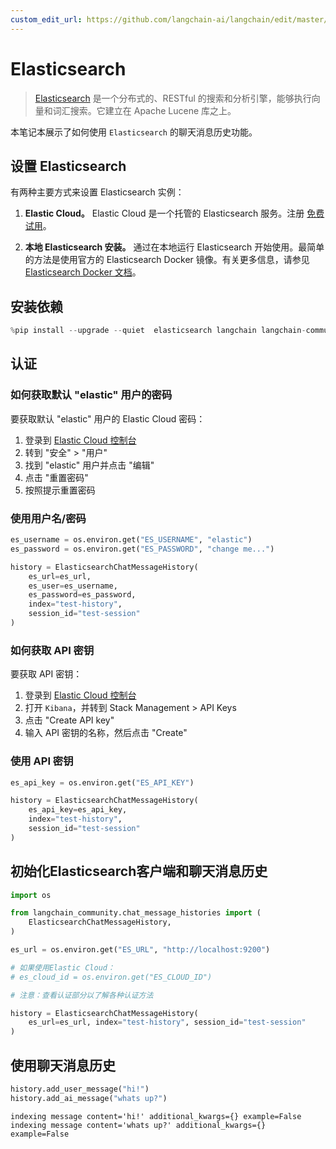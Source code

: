 ```yaml
---
custom_edit_url: https://github.com/langchain-ai/langchain/edit/master/docs/docs/integrations/memory/elasticsearch_chat_message_history.ipynb
---
```


# Elasticsearch

>[Elasticsearch](https://www.elastic.co/elasticsearch/) 是一个分布式的、RESTful 的搜索和分析引擎，能够执行向量和词汇搜索。它建立在 Apache Lucene 库之上。

本笔记本展示了如何使用 `Elasticsearch` 的聊天消息历史功能。

## 设置 Elasticsearch

有两种主要方式来设置 Elasticsearch 实例：

1. **Elastic Cloud。** Elastic Cloud 是一个托管的 Elasticsearch 服务。注册 [免费试用](https://cloud.elastic.co/registration?storm=langchain-notebook)。

2. **本地 Elasticsearch 安装。** 通过在本地运行 Elasticsearch 开始使用。最简单的方法是使用官方的 Elasticsearch Docker 镜像。有关更多信息，请参见 [Elasticsearch Docker 文档](https://www.elastic.co/guide/en/elasticsearch/reference/current/docker.html)。

## 安装依赖

```python
%pip install --upgrade --quiet  elasticsearch langchain langchain-community
```

## 认证

### 如何获取默认 "elastic" 用户的密码

要获取默认 "elastic" 用户的 Elastic Cloud 密码：
1. 登录到 [Elastic Cloud 控制台](https://cloud.elastic.co)
2. 转到 "安全" > "用户"
3. 找到 "elastic" 用户并点击 "编辑"
4. 点击 "重置密码"
5. 按照提示重置密码

### 使用用户名/密码

```python
es_username = os.environ.get("ES_USERNAME", "elastic")
es_password = os.environ.get("ES_PASSWORD", "change me...")

history = ElasticsearchChatMessageHistory(
    es_url=es_url,
    es_user=es_username,
    es_password=es_password,
    index="test-history",
    session_id="test-session"
)
```

### 如何获取 API 密钥

要获取 API 密钥：
1. 登录到 [Elastic Cloud 控制台](https://cloud.elastic.co)
2. 打开 `Kibana`，并转到 Stack Management > API Keys
3. 点击 "Create API key"
4. 输入 API 密钥的名称，然后点击 "Create"

### 使用 API 密钥

```python
es_api_key = os.environ.get("ES_API_KEY")

history = ElasticsearchChatMessageHistory(
    es_api_key=es_api_key,
    index="test-history",
    session_id="test-session"
)
```

## 初始化Elasticsearch客户端和聊天消息历史


```python
import os

from langchain_community.chat_message_histories import (
    ElasticsearchChatMessageHistory,
)

es_url = os.environ.get("ES_URL", "http://localhost:9200")

# 如果使用Elastic Cloud：
# es_cloud_id = os.environ.get("ES_CLOUD_ID")

# 注意：查看认证部分以了解各种认证方法

history = ElasticsearchChatMessageHistory(
    es_url=es_url, index="test-history", session_id="test-session"
)
```

## 使用聊天消息历史


```python
history.add_user_message("hi!")
history.add_ai_message("whats up?")
```
```output
indexing message content='hi!' additional_kwargs={} example=False
indexing message content='whats up?' additional_kwargs={} example=False
```